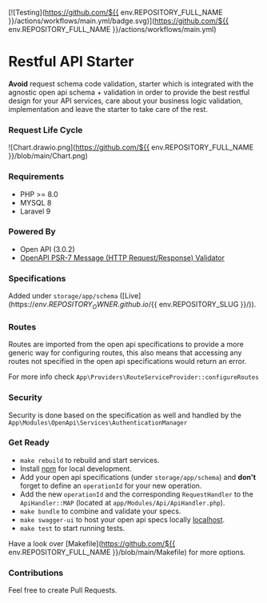 [![Testing](https://github.com/${{ env.REPOSITORY_FULL_NAME }}/actions/workflows/main.yml/badge.svg)](https://github.com/${{ env.REPOSITORY_FULL_NAME }}/actions/workflows/main.yml)

# Restful API Starter

**Avoid** request schema code validation, starter which is integrated with the agnostic open api schema + validation in order to provide the best restful design for your API services, care about your business logic validation, implementation and leave the starter to take care of the rest.  

### Request Life Cycle

![Chart.drawio.png](https://github.com/${{ env.REPOSITORY_FULL_NAME }}/blob/main/Chart.png)

### Requirements
- PHP >= 8.0
- MYSQL 8
- Laravel 9

### Powered By
- Open API (3.0.2)
- [OpenAPI PSR-7 Message (HTTP Request/Response) Validator](https://github.com/thephpleague/openapi-psr7-validator)

### Specifications 

Added under `storage/app/schema` ([Live](https://${{ env.REPOSITORY_OWNER }}.github.io/${{ env.REPOSITORY_SLUG }}/)).

### Routes

Routes are imported from the open api specifications to provide a more generic way for configuring routes, 
this also means that accessing any routes not specified in the open api specifications would return an error.

For more info check `App\Providers\RouteServiceProvider::configureRoutes`

### Security

Security is done based on the specification as well and handled by the `App\Modules\OpenApi\Services\AuthenticationManager`

### Get Ready
- `make rebuild` to rebuild and start services.
- Install [npm](https://nodejs.org/en/download) for local development.
- Add your open api specifications (under `storage/app/schema`) and **don't** forget to define an `operationId` for your new operation.
- Add the new `operationId` and the corresponding `RequestHandler` to the `ApiHandler::MAP` (located at `app/Modules/Api/ApiHandler.php`). 
- `make bundle` to combine and validate your specs.
- `make swagger-ui` to host your open api specs locally [localhost](http://localhost:8081).
- `make test` to start running tests.

Have a look over [Makefile](https://github.com/${{ env.REPOSITORY_FULL_NAME }}/blob/main/Makefile) for more options.

### Contributions

Feel free to create Pull Requests.
